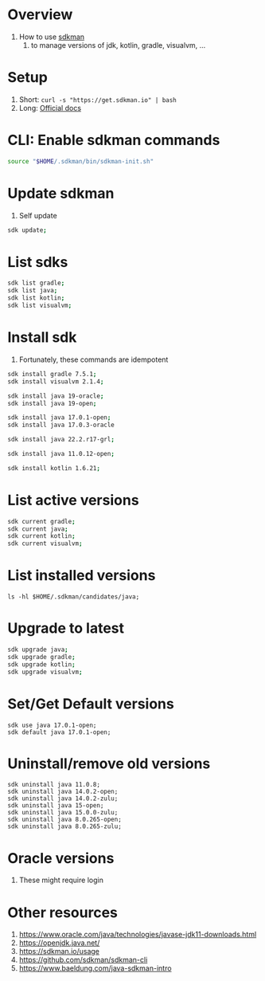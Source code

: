# Overview
1. How to use [sdkman](https://sdkman.io/)
    1. to manage versions of jdk, kotlin, gradle, visualvm, ...


# Setup
1. Short: `curl -s "https://get.sdkman.io" | bash`
1. Long: [Official docs](https://sdkman.io/install)


# CLI: Enable sdkman commands
```sh
source "$HOME/.sdkman/bin/sdkman-init.sh"
```


# Update sdkman
1. Self update
```sh
sdk update;
```


# List sdks
```sh
sdk list gradle;
sdk list java;
sdk list kotlin;
sdk list visualvm;
```


# Install sdk
1. Fortunately, these commands are idempotent
```sh
sdk install gradle 7.5.1;
sdk install visualvm 2.1.4;

sdk install java 19-oracle;
sdk install java 19-open;

sdk install java 17.0.1-open;
sdk install java 17.0.3-oracle

sdk install java 22.2.r17-grl;

sdk install java 11.0.12-open;

sdk install kotlin 1.6.21;
```


# List active versions
```sh
sdk current gradle;
sdk current java;
sdk current kotlin;
sdk current visualvm;
```


# List installed versions
```
ls -hl $HOME/.sdkman/candidates/java;
```


# Upgrade to latest
```sh
sdk upgrade java;
sdk upgrade gradle;
sdk upgrade kotlin;
sdk upgrade visualvm;
```


# Set/Get Default versions
```
sdk use java 17.0.1-open;
sdk default java 17.0.1-open;
```


# Uninstall/remove old versions
```
sdk uninstall java 11.0.8;
sdk uninstall java 14.0.2-open;
sdk uninstall java 14.0.2-zulu;
sdk uninstall java 15-open;
sdk uninstall java 15.0.0-zulu;
sdk uninstall java 8.0.265-open;
sdk uninstall java 8.0.265-zulu;
```


# Oracle versions
1. These might require login


# Other resources
1. https://www.oracle.com/java/technologies/javase-jdk11-downloads.html
1. https://openjdk.java.net/
1. https://sdkman.io/usage
1. https://github.com/sdkman/sdkman-cli
1. https://www.baeldung.com/java-sdkman-intro
